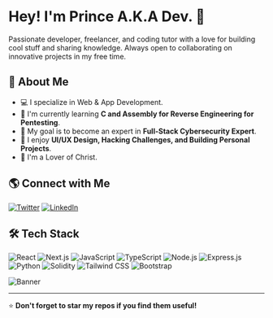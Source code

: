 # Hey! I'm Prince A.K.A Dev.  👋

Passionate developer, freelancer, and coding tutor with a love for building cool stuff and sharing knowledge. Always open to collaborating on innovative projects in my free time.

## 🚀 About Me
- 💻 I specialize in Web & App Development.
- 🌱 I'm currently learning **C and Assembly for Reverse Engineering for Pentesting**.
- 🎯 My goal is to become an expert in **Full-Stack Cybersecurity Expert**.
- 🎨 I enjoy **UI/UX Design, Hacking Challenges, and Building Personal Projects**.
- 🙏 I'm a Lover of Christ. 


## 🌎 Connect with Me
[![Twitter](https://img.shields.io/badge/Twitter-%231DA1F2.svg?style=flat-square&logo=twitter&logoColor=white)](https://twitter.com/devp_b)
[![LinkedIn](https://img.shields.io/badge/LinkedIn-%230077B5.svg?style=flat-square&logo=linkedin&logoColor=white)](https://linkedin.com/in/prince-dev-p-🇳🇬-a55a52217)


## 🛠 Tech Stack
![React](https://img.shields.io/badge/React-%2361DAFB.svg?style=flat-square&logo=react&logoColor=white)
![Next.js](https://img.shields.io/badge/Next.js-%23000000.svg?style=flat-square&logo=next.js&logoColor=white)
![JavaScript](https://img.shields.io/badge/JavaScript-%23F7DF1E.svg?style=flat-square&logo=javascript&logoColor=black)
![TypeScript](https://img.shields.io/badge/TypeScript-%233178C6.svg?style=flat-square&logo=typescript&logoColor=white)
![Node.js](https://img.shields.io/badge/Node.js-%23339933.svg?style=flat-square&logo=node.js&logoColor=white)
![Express.js](https://img.shields.io/badge/Express.js-%23000000.svg?style=flat-square&logo=express&logoColor=white)
![Python](https://img.shields.io/badge/Python-%233776AB.svg?style=flat-square&logo=python&logoColor=white)
![Solidity](https://img.shields.io/badge/Solidity-%23363636.svg?style=flat-square&logo=solidity&logoColor=white)
![Tailwind CSS](https://img.shields.io/badge/TailwindCSS-%2338B2AC.svg?style=flat-square&logo=tailwind-css&logoColor=white)
![Bootstrap](https://img.shields.io/badge/Bootstrap-%237952B3.svg?style=flat-square&logo=bootstrap&logoColor=white)

![Banner](https://x.com/DevP_B/header_photo)

---

⭐ **Don't forget to star my repos if you find them useful!**
